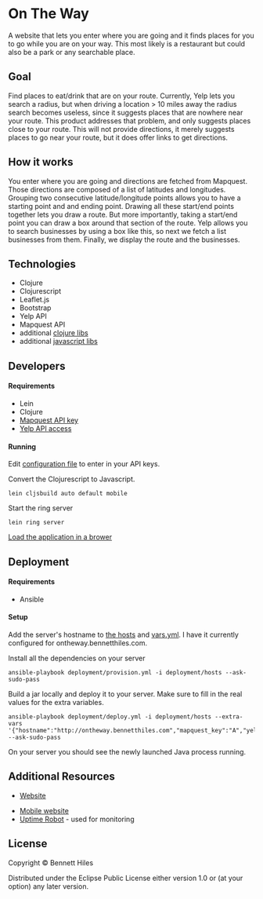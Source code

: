 # On The Way

A website that lets you enter where you are going and it finds places for you to go while you are on your way.  This most likely is a restaurant but could also be a park or any searchable place.

## Goal

Find places to eat/drink that are on your route.  Currently, Yelp lets you search a radius, but when driving a location > 10 miles away the radius search becomes useless, since it suggests places that are nowhere near your route.  This product addresses that problem, and only suggests places close to your route.  This will not provide directions, it merely suggests places to go near your route, but it does offer links to get directions.

## How it works

You enter where you are going and directions are fetched from Mapquest.  Those directions are composed of a list of latitudes and longitudes.  Grouping two consecutive latitude/longitude points allows you to have a starting point and and ending point.  Drawing all these start/end points together lets you draw a route.  But more importantly, taking a start/end point you can draw a box around that section of the route.  Yelp allows you to search businesses by using a box like this, so next we fetch a list businesses from them.  Finally, we display the route and the businesses.

## Technologies

* Clojure
* Clojurescript
* Leaflet.js
* Bootstrap
* Yelp API
* Mapquest API
* additional [clojure libs](project.clj)
* additional [javascript libs](resources/public/js)

## Developers

#### Requirements 

* Lein
* Clojure
* [Mapquest API key](http://developer.mapquest.com/)
* [Yelp API access](http://www.yelp.com/developers/manage_api_keys)

#### Running

Edit [configuration file](.lein-env) to enter in your API keys.

Convert the Clojurescript to Javascript.

    lein cljsbuild auto default mobile

Start the ring server

    lein ring server

[Load the application in a brower](http://localhost:3000)

## Deployment

#### Requirements

* Ansible

#### Setup

Add the server's hostname to [the hosts](deployment/hosts) and [vars.yml](deployment/vars.yml).  I have it currently configured for ontheway.bennetthiles.com.

Install all the dependencies on your server

    ansible-playbook deployment/provision.yml -i deployment/hosts --ask-sudo-pass

Build a jar locally and deploy it to your server. Make sure to fill in the real values for the extra variables.

    ansible-playbook deployment/deploy.yml -i deployment/hosts --extra-vars '{"hostname":"http://ontheway.bennetthiles.com","mapquest_key":"A","yelp_consumer_key":"B","yelp_consumer_secret":"C","yelp_token":"D","yelp_token_secret":"E"}' --ask-sudo-pass

On your server you should see the newly launched Java process running. 

## Additional Resources

* [Website](http://ontheway.bennetthiles.com/map.html)
- [Mobile website](http://ontheway.bennetthiles.com/mmap.html)
- [Uptime Robot](https://uptimerobot.com/) - used for monitoring

## License

Copyright © Bennett Hiles

Distributed under the Eclipse Public License either version 1.0 or (at
your option) any later version.
